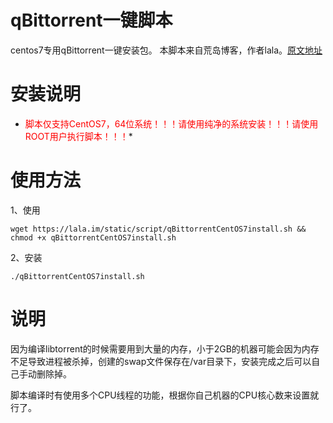 # qBittorrent一键脚本
centos7专用qBittorrent一键安装包。
本脚本来自荒岛博客，作者lala。[原文地址](https://lala.im/4036.html)

# 安装说明

* <font color=#FF0000 >脚本仅支持CentOS7，64位系统！！！请使用纯净的系统安装！！！请使用ROOT用户执行脚本！！！</font>*

# 使用方法

1、使用

`wget https://lala.im/static/script/qBittorrentCentOS7install.sh && chmod +x qBittorrentCentOS7install.sh`

2、安装

`./qBittorrentCentOS7install.sh`

# 说明

因为编译libtorrent的时候需要用到大量的内存，小于2GB的机器可能会因为内存不足导致进程被杀掉，创建的swap文件保存在/var目录下，安装完成之后可以自己手动删除掉。

脚本编译时有使用多个CPU线程的功能，根据你自己机器的CPU核心数来设置就行了。
